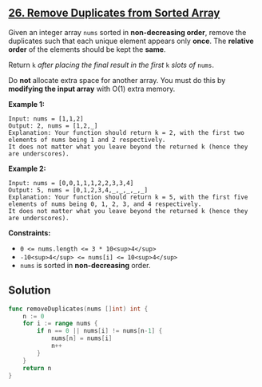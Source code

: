 ## [26. Remove Duplicates from Sorted Array](https://leetcode.com/problems/remove-duplicates-from-sorted-array/description/)


Given an integer array `nums` sorted in **non-decreasing order**, remove the duplicates such that each unique element appears only **once**. The **relative order** of the elements should be kept the **same**.

Return `k` _after placing the final result in the first_ `k` _slots of_ `nums`.

Do **not** allocate extra space for another array. You must do this by **modifying the input array** with O(1) extra memory.

**Example 1:**

```
Input: nums = [1,1,2]
Output: 2, nums = [1,2,_]
Explanation: Your function should return k = 2, with the first two elements of nums being 1 and 2 respectively.
It does not matter what you leave beyond the returned k (hence they are underscores).
```

**Example 2:**

```
Input: nums = [0,0,1,1,1,2,2,3,3,4]
Output: 5, nums = [0,1,2,3,4,_,_,_,_,_]
Explanation: Your function should return k = 5, with the first five elements of nums being 0, 1, 2, 3, and 4 respectively.
It does not matter what you leave beyond the returned k (hence they are underscores).
```

**Constraints:**

*   `0 <= nums.length <= 3 * 10<sup>4</sup>`
*   `-10<sup>4</sup> <= nums[i] <= 10<sup>4</sup>`
*   `nums` is sorted in **non-decreasing** order.



## Solution

```go
func removeDuplicates(nums []int) int {
    n := 0
    for i := range nums {
        if n == 0 || nums[i] != nums[n-1] {
            nums[n] = nums[i]
            n++
        }
    }
    return n
}
```